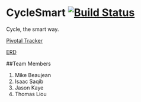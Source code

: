 # CycleSmart [![Build Status](https://travis-ci.org/JayK31/cycle-smart.svg?branch=develop)](https://travis-ci.org/JayK31/cycle-smart)

Cycle, the smart way.

[Pivotal Tracker](https://www.pivotaltracker.com/s/projects/1067328#)

[ERD]()

##Team Members
1. Mike Beaujean
2. Isaac Saqib
3. Jason Kaye
4. Thomas Liou




